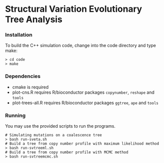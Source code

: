 Structural Variation Evolutionary Tree Analysis
=============

### Installation
To build the C++ simulation code, change into the code directory and type make:
```shell
> cd code
> make
```

### Dependencies
* cmake is required
* plot-cns.R requires R/bioconductor packages `copynumber`, `reshape` and `tools`
* plot-trees-all.R requires R/bioconductor packages `ggtree`, `ape` and `tools`

### Running
You may use the provided scripts to run the programs.

```shell
# Simulating mutations on a coalescence tree
> bash run-sveta.sh
# Build a tree from copy number profile with maximum likelihood method
> bash run-svtreeml.sh
# Build a tree from copy number profile with MCMC method
> bash run-svtreemcmc.sh
```
